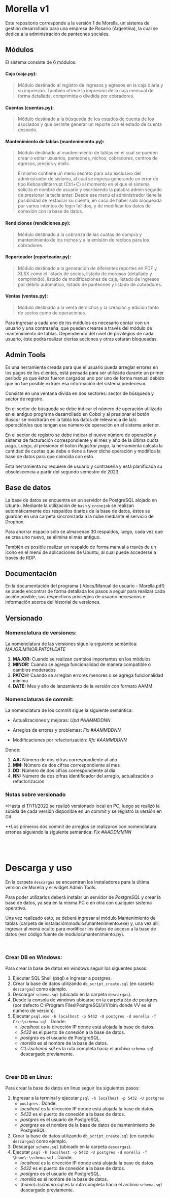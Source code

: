 # Morella v1

Este repositorio corresponde a la versión 1 de Morella, un sistema de gestión desarrollado para una empresa de Rosario (Argentina), la cual se dedica a la administración de panteones sociales.

## Módulos
El sistema consiste de 6 módulos:

#### Caja (caja.py):
  > Módulo destinado al registro de ingresos y egresos en la caja diaria y su impresión. También ofrece la impresión de la caja mensual de forma detallada, comprimida o dividida por cobradores.

#### Cuentas (cuentas.py):
  > Módulo destinado a la búsqueda de los estados de cuenta de los asociados y que permite generar un reporte con el estado de cuenta deseado.

#### Mantenimiento de tablas (mantenimiento.py):
  > Módulo destinado al mantenimiento de tablas en el cual se pueden crear o editar usuarios, panteones, nichos, cobradores, centros de egresos, precios y mails.
  >
  > El mismo contiene un menú secreto para uso exclusivo del administrador de sistema, al cual se ingresa generando un error de tipo KeboardInterrupt (Ctrl+C) al momento en el que el sistema solicita el nombre de usuario y escribiendo la palabra admin seguido de presionar la tecla enter. Desde ese menú el administrador tiene la posibilidad de restaurar su cuenta, en caso de haber sido bloqueada por varios intentos de login fallidos, y de modificar los datos de conexión con la base de datos.

#### Rendiciones (rendiciones.py):
  > Módulo destinado a la cobranza de las cuotas de compra y mantenimiento de los nichos y a la emisión de recibos para los cobradores. 

#### Reporteador (reporteador.py):
  > Módulo destinado a la generación de diferentes reportes en PDF y XLSX como el listado de socios, listado de morosos (detallado y comprimido), listado de modificaciones de caja, listado de ingresos por débito automático, listado de panteones y listado de cobradores.

#### Ventas (ventas.py):
  > Módulo destinado a la venta de nichos y la creación y edición tanto de socios como de operaciones.


Para ingresar a cada uno de los módulos es necesario contar con un usuario y una contraseña, que pueden crearse a través del módulo de mantenimiento de tablas.
Dependiendo del nivel de privilegios de cada usuario, éste podrá realizar ciertas acciones y otras estarán bloqueadas.

## Admin Tools
Es una herramienta creada para que el usuario pueda arreglar errores en los pagos de los clientes, está pensada para ser utilizada durante un primer período ya que éstos fueron cargados uno por uno de forma manual debido que no fue posible extraer esa información del sistema predecesor. 

Consiste en una ventana divida en dos sectores: sector de búsqueda y sector de registro. 

En el sector de búsqueda se debe indicar el número de operación utilizado en el antiguo programa desarrollado en Cobol y al presionar el botón _Buscar_ se mostrarán en la tabla los datos de relevancia de la/s operación/es que tengan ese número de operación en el sistema anterior.

En el sector de registro se debe indicar el nuevo número de operación y sistema de facturación correspondiente y el mes y año de la última cuota paga. Luego, al presionar el botón _Registrar pago_, la herramienta calcula la cantidad de cuotas que debe o tiene a favor dicha operación y modifica la base de datos para que coincida con esto.

Esta herramienta no requiere de usuario y contraseña y está planificada su obsolescencia a partir del segundo semestre de 2023.

## Base de datos
La base de datos se encuentra en un servidor de PostgreSQL alojado en Ubuntu.
Mediante la utilización de `bash` y `cronejob` se realizan automáticamente dos respaldos diarios de la base de datos, éstos se guardan en una carpeta sincronizada a la nube mediante el servicio de Dropbox. 

Para ahorrar espacio sólo se almacenan 30 respaldos, luego, cada vez que se crea uno nuevo, se elimina el más antiguo. 

También es posible realizar un respaldo de forma manual a través de un ícono en el menú de aplicaciones de Ubuntu, al cual puede accederse a través de RDP.

## Documentación
En la documentación del programa (./docs/Manual de usuario - Morella.pdf) se puede encontrar de forma detallada los pasos a seguir para realizar cada acción posible, sus respectivos privilegios de usuario necesarios e información acerca del historial de versiones.

## Versionado
### Nomenclatura de versiones:
La nomenclatura de las versiones sigue la siguiente semántica: _MAJOR.MINOR.PATCH.DATE_

1. **MAJOR:** Cuando se realizan cambios importantes en los módulos
2. **MINOR:** Cuando se agrega funcionalidad de manera compatible o cambios moderados
3. **PATCH:** Cuando se arreglan errores menores o se agrega funcionalidad mínima
4. **DATE:** Mes y año de lanzamiento de la versión con formato AAMM

### Nomenclaturas de commit:
La nomenclatura de los commit sigue la siguiente semántica: 

- Actualizaciones y mejoras: _Upd #AAMMDDNN_

- Arreglos de errores y problemas: _Fix #AAMMDDNN_

- Modificaciones por refactorización: _Rfc #AAMMDDNN_

Donde:

  1. **AA:** Número de dos cifras correspondiente al año
  2. **MM:** Número de dos cifras correspondiente al mes
  3. **DD:** Número de dos cifras correspondiente al día
  4. **NN:** Número de dos cifras identificador del arreglo, actualización o refactorización

### Notas sobre versionado
*Hasta el 17/11/2022 se realizó versionado local en PC, luego se realizó la subida de cada versión disponible en un commit y se registró la versión en Git.

**Los primeros dos commit de arreglos se realizaron con nomenclatura erronea siguiendo la siguiente semántica: _Fix #AADDMMNN_

<br>
<br>

# Descarga y uso

En la carpeta ```descargas``` se encuentran los instaladores para la última versión de Morella y el widget Admin Tools. 

Para poder utilizarlos deberá instalar un servidor de *PostgreSQL* y crear la base de datos, ya sea en la misma PC o en otra con cualquier sistema operativo.

Una vez realizado esto, se deberá ingresar al módulo Mantenimiento de tablas (carpeta de instalación\modulos\mantenimiento.exe) y, una vez allí, ingresar al menú oculto para modificar los datos de acceso a la base de datos (ver código fuente de modulos\mantenimiento.py).

<br>

### Crear DB en Windows:

Para crear la base de datos en windows seguir los siguentes pasos:

1. Ejecutar SQL Shell (psql) e ingresar a postgres.
2. Crear la base de datos utilizando ```db_script_create.sql``` (en carpeta ```descargas```) como ejemplo.
3. Descargar ```schema.sql``` (ubicado en la carpeta ```descargas```).
4. Desde la consola de windows ubicarse en la carpeta ```bin``` de postgres (por defecto C:\Program Files\PostgreSQL\VV\bin\ donde VV es el número de version).
5. Ejecutar ```psql.exe -h localhost -p 5432 -U postgres -d morella -f C:\~\schema.sql``` . Donde:
   - *localhost* es la dirección IP donde está alojada la base de datos.
   - *5432* es el puerto de conexión a la base de datos.
   - *postgres* es el usuario de PostgreSQL.
   - *morella* es el nombre de la base de datos.
   - *C:\\~\schema.sql* es la ruta completa hacia el archivo ```schema.sql``` descargado previamente.

<br>

### Crear DB en Linux:

Para crear la base de datos en linux seguir los siguientes pasos:

1. Ingresar a la terminal y ejecutar ```psql -h localhost -p 5432 -U postgres -d postgres``` . Donde:
   - *localhost* es la dirección IP donde está alojada la base de datos.
   - *5432* es el puerto de conexión a la base de datos.
   - *postgres* es el usuario de PostgreSQL.
   - *postgres* es el nombre de la base de datos de mantenimiento de PostgreSQL.
2. Crear la base de datos utilizando ```db_script_create.sql``` (en carpeta ```descargas```) como ejemplo.
3. Descargar ```schema.sql``` (ubicado en la carpeta ```descargas```).
4. Ejecutar ```psql -h localhost -p 5432 -U postgres -d morella -f \home\~\schema.sql``` . Donde:
   - *localhost* es la dirección IP donde está alojada la base de datos.
   - *5432* es el puerto de conexión a la base de datos.
   - *postgres* es el usuario de PostgreSQL.
   - *morella* es el nombre de la base de datos.
   - *\home\\~\schema.sql* es la ruta completa hacia el archivo ```schema.sql``` descargado previamente.